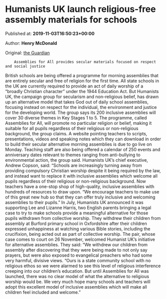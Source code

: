 
# Humanists UK launch religious-free assembly materials for schools

Published at: **2019-11-03T16:50:23+00:00**

Author: **Henry McDonald**

Original: [the Guardian](https://www.theguardian.com/education/2019/nov/03/humanists-uk-secular-school-assemblies-for-all)


        Assemblies for All provides secular materials focused on respect and social justice
      
British schools are being offered a programme for morning assemblies that are entirely secular and free of religion for the first time.
All state schools in the UK are currently required to provide an act of daily worship of a “broadly Christian character” under the 1944 Education Act.
But Humanists UK, the campaign group for secularism and non-religious belief, has drawn up an alternative model that takes God out of daily school assemblies, focusing instead on respect for the individual, the environment and justice for the developing world.
The group says its 200 inclusive assemblies will cover 30 diverse themes in Key Stages 1 to 5.
The programme, called Assemblies for All, will promote no particular religion or belief, making it suitable for all pupils regardless of their religious or non-religious background, the group claims.
A website pointing teachers to scripts, presentations, videos and speaking notes which they can download in order to build their secular alternative morning assemblies is due to go live on Monday.
Teaching staff are also being offered a calendar of 250 events and anniversary dates relevant to themes ranging from anti-bullying to environmental action, the group said.
Humanists UK’s chief executive, Andrew Copson, said: “Schools are increasingly turning away from providing compulsory Christian worship despite it being required by the law, and instead want to replace it with inclusive assemblies which welcome all pupils regardless of their religious or non-religious background. Now teachers have a one-stop shop of high-quality, inclusive assemblies with hundreds of resources to draw upon.
“We encourage teachers to make use of this great new hub so that they can offer truly inclusive and welcoming assemblies to their pupils.”
In July, Humanists UK announced it was supporting Lee and Lizanne Harris, two English parents bringing a legal case to try to make schools provide a meaningful alternative for those pupils withdrawn from collective worship.
They withdrew their children from assembly at Burford primary school in Oxfordshire after their children expressed unhappiness at watching various Bible stories, including the crucifixion, being acted out as part of collective worship.
The pair, whose case comes to court on 26 November, welcomed Humanist UK’s initiative for alternative assemblies.
They said: “We withdrew our children from assembly after discovering that they were being made to not only say prayers, but were also exposed to evangelical preachers who had some very harmful, divisive views.
“Ours is a state community school with no religious ethos so we were alarmed to see this level of religious interference creeping into our children’s education. But until Assemblies for All was launched, there was no clear model of what the alternative to religious worship would be. We very much hope many schools and teachers will adopt this excellent model of inclusive assemblies which will make all children feel included and welcome.”
